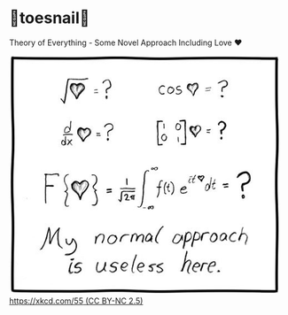 # 🦶toesnail🐌
Theory of Everything - Some Novel Approach Including Love ❤️

[![](img/xkcd-55-useless.jpg)  
https://xkcd.com/55 (CC BY-NC 2.5)](https://xkcd.com/55/)

